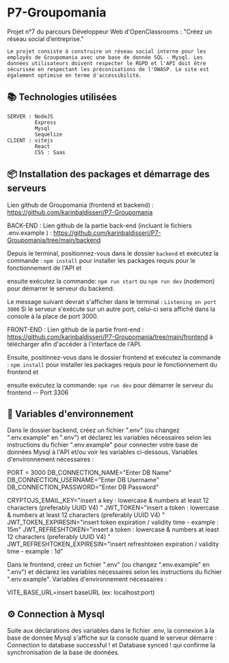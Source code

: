 # P7-Groupomania

Projet n°7 du parcours Développeur Web d'OpenClassrooms : "Créez un réseau social d’entreprise."

    Le projet consiste à construire un réseau social interne pour les employés de Groupomania avec une base de donnée SQL - Mysql. Les données utilisateurs doivent respecter le RGPD et l'API doit être sécurisée en respectant les préconisations de l'OWASP. Le site est également optimisé en terme d'accessibilité.


## 📚 Technologies utilisées

    SERVER : NodeJS
             Express
             Mysql
             Sequelize
    CLIENT : vitejs
             React
             CSS : Saas


## 📦 Installation des packages et démarrage des serveurs

Lien github de Groupomania (frontend et backend) : 
https://github.com/karinbaldisseri/P7-Groupomania

BACK-END : 
Lien github de la partie back-end (incluant le fichiers .env.example ) : 
https://github.com/karinbaldisseri/P7-Groupomania/tree/main/backend

Depuis le terminal, positionnez-vous dans le dossier `backend`  et exécutez la commande :
`npm install` 
pour installer les packages requis pour le fonctionnement de l'API et 

ensuite exécutez la commande:
`npm run start` ou `npm run dev` (nodemon)
pour démarrer le serveur du backend.

Le message suivant devrait s'afficher dans le terminal :
`Listening on port 3000`
Si le serveur s'exécute sur un autre port, celui-ci sera affiché dans la console à la place de port 3000. 


FRONT-END :
Lien github de la partie front-end : 
https://github.com/karinbaldisseri/P7-Groupomania/tree/main/frontend
à télécharger afin d'accéder à l'interface de l'API.

Ensuite, positinnez-vous dans le dossier frontend et exécutez la commande :
`npm install`
pour installer les packages requis pour le fonctionnement du frontend et 

ensuite exécutez la commande:
`npm run dev`
pour démarrer le serveur du frontend -- Port 3306


## 🔐 Variables d'environnement 

Dans le dossier backend, créez un fichier ".env" (ou changez ".env.example" en ".env") et déclarez les variables nécessaires selon les instructions du fichier ".env.example" pour connecter votre base de données Mysql à l'API et/ou voir les variables ci-dessous.
Variables d'environnement nécessaires : 

PORT = 3000
DB_CONNECTION_NAME="Enter DB Name"
DB_CONNECTION_USERNAME="Enter DB Username"
DB_CONNECTION_PASSWORD="Enter DB Password"

CRYPTOJS_EMAIL_KEY="insert a key : lowercase & numbers at least 12 characters (preferably UUID V4) "
JWT_TOKEN="insert a token : lowercase & numbers at least 12 characters (preferably UUID V4) "
JWT_TOKEN_EXPIRESIN="insert token expiration / validity time - example : 15m"
JWT_REFRESHTOKEN="insert a token : lowercase & numbers at least 12 characters (preferably UUID V4) "
JWT_REFRESHTOKEN_EXPIRESIN="insert refreshtoken expiration / validity time - example : 1d"


Dans le frontend, créez un fichier ".env" (ou changez ".env.example" en ".env") et déclarez les variables nécessaires selon les instructions du fichier ".env.example".
Variables d'environnement nécessaires : 

VITE_BASE_URL=insert baseURL (ex: localhost:port)


## ⚙️ Connection à Mysql

Suite aux déclarations des variables dans le fichier .env, la connexion à la base de donnée Mysql s'affiche sur la console quand le serveur démarre : Connection to database successful ! et Database synced ! qui confirme la synchronisation de la base de données.



